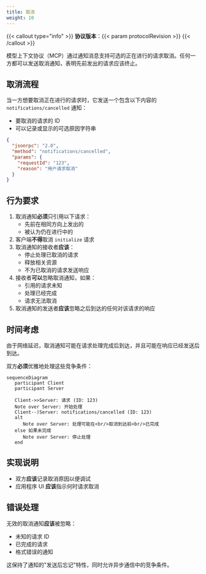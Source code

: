 ```yaml
---
title: 取消
weight: 10
---
```


{{< callout type="info" >}} **协议版本**：{{< param protocolRevision >}}
{{< /callout >}}

模型上下文协议（MCP）通过通知消息支持可选的正在进行的请求取消。任何一方都可以发送取消通知，表明先前发出的请求应该终止。

## 取消流程

当一方想要取消正在进行的请求时，它发送一个包含以下内容的 `notifications/cancelled` 通知：

- 要取消的请求的 ID
- 可以记录或显示的可选原因字符串

```json
{
  "jsonrpc": "2.0",
  "method": "notifications/cancelled",
  "params": {
    "requestId": "123",
    "reason": "用户请求取消"
  }
}
```

## 行为要求

1. 取消通知**必须**只引用以下请求：
   - 先前在相同方向上发出的
   - 被认为仍在进行中的
2. 客户端**不得**取消 `initialize` 请求
3. 取消通知的接收者**应该**：
   - 停止处理已取消的请求
   - 释放相关资源
   - 不为已取消的请求发送响应
4. 接收者**可以**忽略取消通知，如果：
   - 引用的请求未知
   - 处理已经完成
   - 请求无法取消
5. 取消通知的发送者**应该**忽略之后到达的任何对该请求的响应

## 时间考虑

由于网络延迟，取消通知可能在请求处理完成后到达，并且可能在响应已经发送后到达。

双方**必须**优雅地处理这些竞争条件：

```mermaid
sequenceDiagram
   participant Client
   participant Server

   Client->>Server: 请求 (ID: 123)
   Note over Server: 开始处理
   Client--)Server: notifications/cancelled (ID: 123)
   alt
      Note over Server: 处理可能在<br/>取消到达前<br/>已完成
   else 如果未完成
      Note over Server: 停止处理
   end
```

## 实现说明

- 双方**应该**记录取消原因以便调试
- 应用程序 UI **应该**指示何时请求取消

## 错误处理

无效的取消通知**应该**被忽略：

- 未知的请求 ID
- 已完成的请求
- 格式错误的通知

这保持了通知的"发送后忘记"特性，同时允许异步通信中的竞争条件。